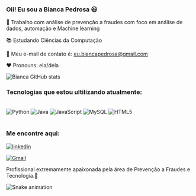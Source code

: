 ### Oii! Eu sou a Bianca Pedrosa 😃

💼 Trabalho com análise de prevenção a fraudes com foco em  análise de dados, automação e Machine learning

📚 Estudando Ciências da Computação 

📧 Meu e-mail de contato é: eu.biancapedrosa@gmail.com

❤️ Pronouns: ela/dela                        




![Bianca  GitHub stats](https://github-readme-stats.vercel.app/api?username=Biazi990&show_icons=true&theme=dracula)


### Tecnologias que estou ultilizando atualmente:

<div style="display: inline_block"><br/>
    <img align="center" alt="Python" src= https://img.shields.io/badge/Python-3776AB?style=for-the-badge&logo=python&logoColor=white>
    <img align="center" alt="Java" src= https://img.shields.io/badge/Java-ED8B00?style=for-the-badge&logo=openjdk&logoColor=white>
    <img align="center" alt="JavaScript" src= https://img.shields.io/badge/JavaScript-F7DF1E?style=for-the-badge&logo=javascript&logoColor=black>
    <img align="center" alt="MySQL" src=https://img.shields.io/badge/MySQL-00000F?style=for-the-badge&logo=mysql&logoColor=white>
    <img align="center" alt="HTML5" src=https://img.shields.io/badge/HTML5-E34F26?style=for-the-badge&logo=html5&logoColor=white>
</div><br/>


### Me encontre aqui: 

[![linkedin](https://img.shields.io/badge/LinkedIn-0077B5?style=for-the-badge&logo=linkedin&logoColor=white)](https://www.linkedin.com/in/bianca-souza-302a16154/)

[![Gmail](https://img.shields.io/badge/Gmail-D14836?style=for-the-badge&logo=gmail&logoColor=white)](https://mail.google.com/mail/u/0/#inbox?compose=GTvVlcSKkxGrVkKJlMnjrLMFgKCVmvjPvgjGqVLgbshpZBjJmVBnTZLLlxrKRFVnjHgJTKtlqqzst)

Profissional extremamente apaixonada pela área de Prevenção a Fraudes e Tecnologia.🌟

![Snake animation](https://github.com/Biazi990/Biazi990/blob/output/github-contribution-grid-snake.svg)

